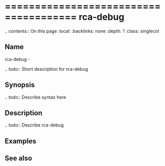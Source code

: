 

======================================
rca-debug
======================================

.. contents:: On this page
    :local:
    :backlinks: none
    :depth: 1
    :class: singlecol

Name
----
rca-debug - 

.. todo::
    Short description for rca-debug

Synopsis
--------
.. todo::
   Describe syntax here

Description
-----------
.. todo::
    Describe rca-debug

Examples
--------

See also
--------

